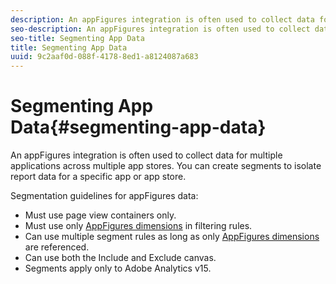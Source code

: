 ```yaml
---
description: An appFigures integration is often used to collect data for multiple applications across multiple app stores. You can create segments to isolate report data for a specific app or app store.
seo-description: An appFigures integration is often used to collect data for multiple applications across multiple app stores. You can create segments to isolate report data for a specific app or app store.
seo-title: Segmenting App Data
title: Segmenting App Data
uuid: 9c2aaf0d-088f-4178-8ed1-a8124087a683
---
```


# Segmenting App Data{#segmenting-app-data}

An appFigures integration is often used to collect data for multiple applications across multiple app stores. You can create segments to isolate report data for a specific app or app store.

Segmentation guidelines for appFigures data:

* Must use page view containers only.
* Must use only [AppFigures dimensions](../appfigures-overview/appfigures-metrics.md) in filtering rules.
* Can use multiple segment rules as long as only [AppFigures dimensions](../appfigures-overview/appfigures-metrics.md#concept-890b06e6f59e44a7a331ce872f4e1d9c) are referenced.
* Can use both the Include and Exclude canvas.
* Segments apply only to Adobe Analytics v15.
